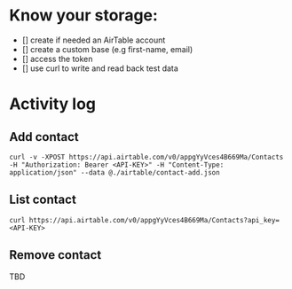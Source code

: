 # Know your storage:
- [] create if needed an AirTable account
- [] create a custom base (e.g first-name, email)
- [] access the token
- [] use curl to write and read back test data

# Activity log

## Add contact
```shell
curl -v -XPOST https://api.airtable.com/v0/appgYyVces4B669Ma/Contacts -H "Authorization: Bearer <API-KEY>" -H "Content-Type: application/json" --data @./airtable/contact-add.json
```

## List contact
```shell
curl https://api.airtable.com/v0/appgYyVces4B669Ma/Contacts?api_key=<API-KEY>
```

## Remove contact
TBD